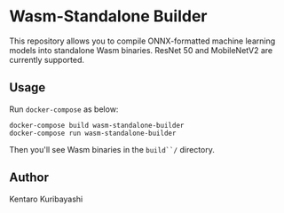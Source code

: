 # Wasm-Standalone Builder

This repository allows you to compile ONNX-formatted machine learning models into standalone Wasm binaries. ResNet 50 and MobileNetV2 are currently supported.

## Usage

Run `docker-compose` as below:

```shell
docker-compose build wasm-standalone-builder
docker-compose run wasm-standalone-builder
```

Then you'll see Wasm binaries in the `build``/` directory.

## Author

Kentaro Kuribayashi
